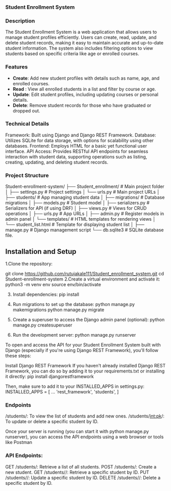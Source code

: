 ### Student Enrollment System

### Description 
The Student Enrollment System is a web application that allows users to manage student profiles efficiently. Users can create, read, update, and delete student records, making it easy to maintain accurate and up-to-date student information. The system also includes filtering options to view students based on specific criteria like age or enrolled courses.

### Features
- **Create**: Add new student profiles with details such as name, age, and enrolled courses.
- **Read**  : View all enrolled students in a list and filter by course or age.
- **Update**: Edit student profiles, including updating courses or personal details.
- **Delete**: Remove student records for those who have graduated or dropped out.

### Technical Details
Framework: Built using Django and Django REST Framework.
Database: Utilizes SQLite for data storage, with options for scalability using other databases.
Frontend: Employs HTML for a basic yet functional user interface.
API Access: Provides RESTful API endpoints for seamless interaction with student data, supporting operations such as listing, creating, updating, and deleting student records.

### Project Structure
Student-enrollment-system/ ├── Student_enrollment/ # Main project folder │ ├── settings.py # Project settings │ └── urls.py # Main project URLs │ ├── students/ # App managing student data │ ├── migrations/ # Database migrations │ ├── models.py # Student model │ ├── serializers.py # Serializers for API (if using DRF) │ ├── views.py # Views for CRUD operations │ ├── urls.py # App URLs │ ├── admin.py # Register models in admin panel │ └── templates/ # HTML templates for rendering views │ └── student_list.html # Template for displaying student list │ ├── manage.py # Django management script └── db.sqlite3 # SQLite database file.


## Installation and Setup

1.Clone the repository:

git clone https://github.com/rutujakale111/Student_enrollment_system.git
cd Student-enrollment-system
2.Create a virtual environment and activate it:
python3 -m venv env
source env/bin/activate 

3. Install dependencies:
pip install 

4. Run migrations to set up the database:
python manage.py makemigrations
python manage.py migrate

5. Create a superuser to access the Django admin panel (optional):
python manage.py createsuperuser

6. Run the development server:
python manage.py runserver

To open and access the API for your Student Enrollment System built with Django (especially if you're using Django REST Framework), you'll follow these steps:

Install Django REST Framework
If you haven't already installed Django REST Framework, you can do so by adding it to your requirements.txt or installing it directly:
pip install djangorestframework

Then, make sure to add it to your INSTALLED_APPS in settings.py:
INSTALLED_APPS = [
    ...
    'rest_framework',
    'students', 
]

### Endpoints
/students/: To view the list of students and add new ones.
/students/<int:pk>/: To update or delete a specific student by ID.

Once your server is running (you can start it with python manage.py runserver), you can access the API endpoints using a web browser or tools like Postman
### API Endpoints:
GET /students/: Retrieve a list of all students.
POST /students/: Create a new student.
GET /students/<id>/: Retrieve a specific student by ID.
PUT /students/<id>/: Update a specific student by ID.
DELETE /students/<id>/: Delete a specific student by ID.

